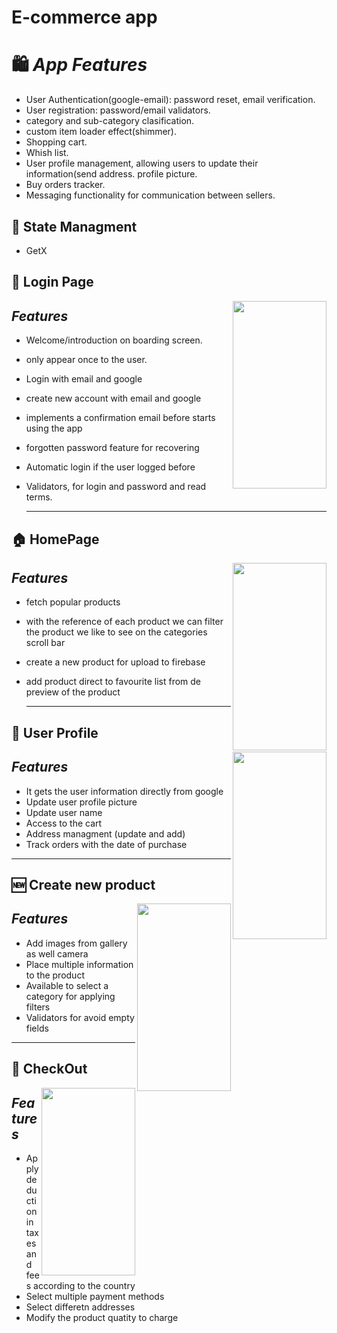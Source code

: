 # E-commerce app

  # :shopping: **_App Features_**
  * User Authentication(google-email): password reset, email verification.
  * User registration: password/email validators.
  * category and sub-category clasification.
  * custom item loader effect(shimmer). 
  * Shopping cart.
  * Whish list.
  * User profile management, allowing users to update their information(send address. profile picture.
  * Buy orders tracker.
  * Messaging functionality for communication between sellers.

  ## :memo: State Managment
   *  GetX

 ## :iphone: Login Page
  <img align="right" src="https://github.com/JuanFGQ/e_comerce_app/assets/97085649/e1185402-044d-49a4-90fb-c239a6b652c0" width="150" height="300px">
  


  ## ***Features***
  * Welcome/introduction on boarding screen.
  * only appear once to the user.
  * Login with email and google
  * create new account with email and google
  * implements a confirmation email before starts using the app
  * forgotten password feature for recovering
  * Automatic login if the user logged before
  * Validators, for login and password and read terms.



    --------------------------------------------------------


## :house: HomePage
  <img  align ="right" src="https://github.com/JuanFGQ/e_comerce_app/assets/97085649/00a4e4bc-b35b-4238-9ace-654c623492f1" width="150px" height="300px">

## ***Features***
  * fetch popular products
  * with the reference of each product we can filter the product we like to see on the categories scroll bar
  * create a new product for upload to firebase
  * add product direct to favourite list from de preview of the product


    --------------------------------------------------------

## :raising_hand: User Profile
  <img  align ="right" src="https://github.com/JuanFGQ/e_comerce_app/assets/97085649/36b0f258-518b-41b9-9a24-527333e96798" width="150px" height="300px">


## ***Features***
  * It gets the user information directly from google 
  * Update user profile picture
  * Update user name
  * Access to the cart
  * Address managment (update and add)
  * Track orders with the date of purchase


--------------------------------------------------------


## 🆕 Create new product
  <img  align ="right" src="https://github.com/JuanFGQ/e_comerce_app/assets/97085649/56d6f278-aa23-4358-8702-ed7b881e530d
" width="150px" height="300px">


## ***Features***
  * Add images from gallery as well camera
  * Place multiple information to the product 
  * Available to select a category for applying filters
  * Validators for avoid empty fields


--------------------------------------------------------


## 💸 CheckOut 
  <img  align ="right" src="https://github.com/JuanFGQ/e_comerce_app/assets/97085649/f002e3d0-758f-43d9-9957-7989eb973185" width="150px" height="300px">

## ***Features***
  * Apply deduction in taxes and fees according to the country 
  * Select multiple payment methods
  * Select differetn addresses
  * Modify the product quatity to charge




     
    
